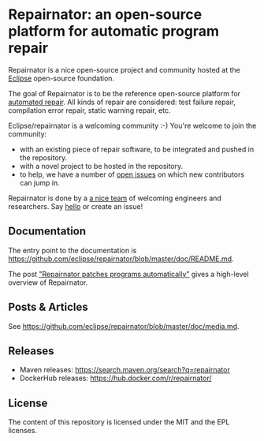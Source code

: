 
# Repairnator: an open-source platform for automatic program repair

Repairnator is a nice open-source project and community hosted at the [Eclipse](https://www.eclipse.org/) open-source foundation.

The goal of Repairnator is to be the reference open-source platform for [automated repair](https://en.wikipedia.org/wiki/Automatic_bug_fixing). All kinds of repair are considered: test failure repair, compilation error repair, static warning repair, etc.

Eclipse/repairnator is a welcoming community :-) You're welcome to join the community:

* with an existing piece of repair software, to be integrated and pushed in the repository.
* with a novel project to be hosted in the repository.
* to help, we have a number of [open issues](https://github.com/eclipse/repairnator/) on which new contributors can jump in.

Repairnator is done by a [a nice team](https://github.com/eclipse/repairnator/issues/760) of welcoming engineers and researchers. Say [hello](https://github.com/eclipse/repairnator/issues/798) or create an issue!

## Documentation

The entry point to the documentation is <https://github.com/eclipse/repairnator/blob/master/doc/README.md>.

The post ["Repairnator patches programs automatically"](https://ubiquity.acm.org/article.cfm?id=3349589) gives a high-level overview of Repairnator.

## Posts & Articles

See <https://github.com/eclipse/repairnator/blob/master/doc/media.md>.

## Releases

* Maven releases: https://search.maven.org/search?q=repairnator
* DockerHub releases: https://hub.docker.com/r/repairnator/

## License

The content of this repository is licensed under the MIT and the EPL licenses.


